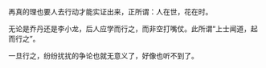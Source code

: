再真的理也要人去行动才能实证出来，正所谓：人在世，花在时。

无论是乔丹还是李小龙，后人应学而行之，而非空打嘴仗。此所谓“上士闻道，起而行之”。

一旦行之，纷纷扰扰的争论也就无意义了，好像也听不到了。
